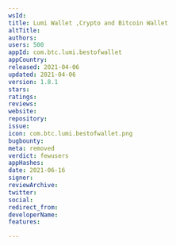 ```yaml
---
wsId: 
title: Lumi Wallet ,Crypto and Bitcoin Wallet
altTitle: 
authors: 
users: 500
appId: com.btc.lumi.bestofwallet
appCountry: 
released: 2021-04-06
updated: 2021-04-06
version: 1.8.1
stars: 
ratings: 
reviews: 
website: 
repository: 
issue: 
icon: com.btc.lumi.bestofwallet.png
bugbounty: 
meta: removed
verdict: fewusers
appHashes: 
date: 2021-06-16
signer: 
reviewArchive: 
twitter: 
social: 
redirect_from: 
developerName: 
features: 

---
```


